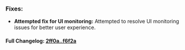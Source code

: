 ### **Fixes:**
- **Attempted fix for UI monitoring:** Attempted to resolve UI monitoring issues for better user experience.

#### **Full Changelog:** [2ff0a..f6f2a](https://github.com/mediar-ai/screenpipe/compare/2ff0a..f6f2a)

